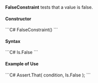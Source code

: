 **FalseConstraint** tests that a value is false.

<h4>Constructor</h4>
```C#
FalseConstraint()
```

<h4>Syntax</h4>
```C#
Is.False
```

<h4>Example of Use</h4>
```C#
Assert.That( condition, Is.False );
```


